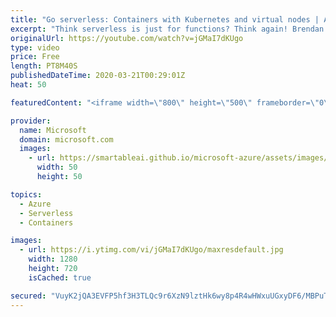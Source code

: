 ```yaml
---
title: "Go serverless: Containers with Kubernetes and virtual nodes | Azure Friday"
excerpt: "Think serverless is just for functions? Think again! Brendan Burns joins Donovan Brown to look at how serverless containers can provide a cloud-native container experience without the worry of a server or operating system. They also look at how this integrates with the Azure Kubernetes Service (AKS)."
originalUrl: https://youtube.com/watch?v=jGMaI7dKUgo
type: video
price: Free
length: PT8M40S
publishedDateTime: 2020-03-21T00:29:01Z
heat: 50

featuredContent: "<iframe width=\"800\" height=\"500\" frameborder=\"0\" src=\"https://www.youtube.com/embed/jGMaI7dKUgo\" allow=\"accelerometer; autoplay; encrypted-media; gyroscope; picture-in-picture\" allowfullscreen></iframe>"

provider:
  name: Microsoft
  domain: microsoft.com
  images:
    - url: https://smartableai.github.io/microsoft-azure/assets/images/organizations/microsoft.com-50x50.jpg
      width: 50
      height: 50

topics:
  - Azure
  - Serverless
  - Containers

images:
  - url: https://i.ytimg.com/vi/jGMaI7dKUgo/maxresdefault.jpg
    width: 1280
    height: 720
    isCached: true

secured: "VuyK2jQA3EVFP5hf3H3TLQc9r6XzN9lztHk6wy8p4R4wHWxuUGxyDF6/MBPuTmTOIt5w4lZlAkAsk11cuMqs9+Wt6iPezm8/QjNSV/vOQ12SElmGWHTMB9J2grLwL1cUuti1QkD3AjoVnAAu83dyy94PaVVZO4Gn5jNlmdtS+8aFyJcL7gliJvx9K96GDMQFBO/36wfTyjCCkbBb4ZV9Q3EVUBxh70SuzHk10ybNigM57xru/kntdZYHxO2ytkPWRknBsQqGHR9yLdcHYStl2lsMn1o9BH5AjzlSChvvA7ci+2lTcKpNmrpoROb4ChgKtECSL5NSPN+sX+FGEl5uW6JnIJ8I4D7GY88WZrgGCpU1fcVBu9eDaibR72bUuOZoIlMIfMunCkIxZTorvOu9HdhjgeKGWjhNr2QY5NGdqvk=;QCeAbfLmHIlgGh8o1ZhATw=="
---
```


